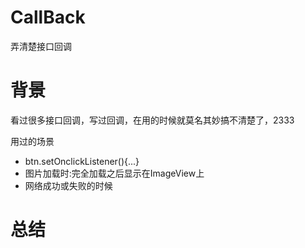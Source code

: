 # CallBack
弄清楚接口回调

# 背景
看过很多接口回调，写过回调，在用的时候就莫名其妙搞不清楚了，2333

用过的场景
- btn.setOnclickListener(){...}
- 图片加载时:完全加载之后显示在ImageView上
- 网络成功或失败的时候

# 总结

